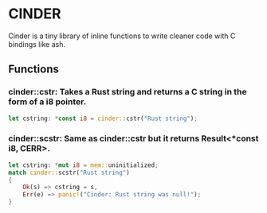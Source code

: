 # CINDER

Cinder is a tiny library of inline functions to write cleaner code with C bindings like ash.

## Functions

### cinder::cstr: Takes a Rust string and returns a C string in the form of a i8 pointer.
```rs
let cstring: *const i8 = cinder::cstr("Rust string");
```
### cinder::scstr: Same as cinder::cstr but it returns Result<*const i8, CERR>.
```rs
let cstring: *mut i8 = mem::uninitialized;
match cinder::scstr("Rust string")
{
	Ok(s) => cstring = s,
	Err(e) => panic!("Cinder: Rust string was null!");
}
```
